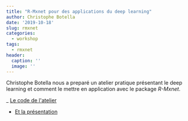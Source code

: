```yaml
---
title: "R-Mxnet pour des applications du deep learning"
author: Christophe Botella
date: '2019-10-18'
slug: rmxnet
categories:
  - workshop
tags: 
  - rmxnet
header:
  caption: ''
  image: ''
---
```


Christophe Botella nous a preparé un atelier pratique présentant le deep learning
et comment le mettre en application avec le package _R-Mxnet_.

_ [Le code de l'atelier](https://github.com/ChrisBotella/MXNet-R)

- [Et la présentation](../../post/rmxnet/index.html)


